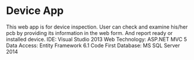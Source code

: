 # Device App
This web app is for device inspection. User can check and examine his/her pcb by providing its information in the web form. And report ready or installed device.
IDE: Visual Studio 2013
Web Technology: ASP.NET MVC 5
Data Access: Entity Framework 6.1 Code First
Database: MS SQL Server 2014
